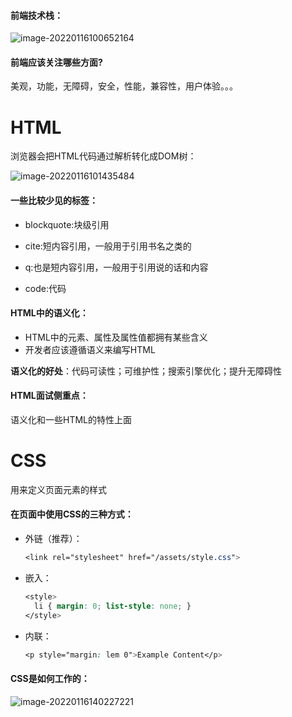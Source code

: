 #### 前端技术栈：

![image-20220116100652164](https://s2.loli.net/2022/01/16/slKX93ypkAbWoSE.png)

#### 前端应该关注哪些方面?

美观，功能，无障碍，安全，性能，兼容性，用户体验。。。

#  HTML

浏览器会把HTML代码通过解析转化成DOM树：

![image-20220116101435484](https://s2.loli.net/2022/01/16/q5Lk3urjnFQaPiD.png)

#### 一些比较少见的标签：

- blockquote:块级引用

- cite:短内容引用，一般用于引用书名之类的

- q:也是短内容引用，一般用于引用说的话和内容

- code:代码

#### HTML中的语义化：

- HTML中的元素、属性及属性值都拥有某些含义
- 开发者应该遵循语义来编写HTML

**语义化的好处**：代码可读性；可维护性；搜索引擎优化；提升无障碍性

#### HTML面试侧重点：

语义化和一些HTML的特性上面

# CSS

用来定义页面元素的样式

#### 在页面中使用CSS的三种方式：

- 外链（推荐）：

  ```css
  <link rel="stylesheet" href="/assets/style.css">
  ```

- 嵌入：

  ```css
  <style>
  	li { margin: 0; list-style: none; }
  </style>
  ```

- 内联：

  ```css
  <p style="margin: lem 0">Example Content</p>
  ```

#### CSS是如何工作的：

![image-20220116140227221](https://s2.loli.net/2022/01/16/niLb1927Bpx3Q4a.png)

